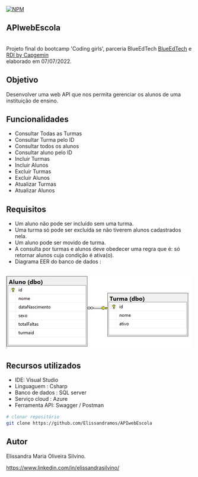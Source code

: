 [![NPM](https://img.shields.io/npm/l/react)](https://github.com/Elissandramos/APIwebEscola/blob/main/LICENSE) 
## APIwebEscola
<br/>Projeto final do bootcamp 'Coding girls', parceria BlueEdTech  [BlueEdTech](https://blueedtech.com.br/) e [RDI by Capgemin](https://www.rdisoftware.com/)  
elaborado em 07/07/2022.

## Objetivo
Desenvolver uma web API que nos permita gerenciar os alunos de uma instituição de ensino.

## Funcionalidades
- Consultar Todas as Turmas
- Consultar Turma pelo ID
- Consultar todos os alunos
- Consultar aluno pelo ID
- Incluir Turmas
- Incluir Alunos
- Excluir Turmas
- Excluir Alunos
- Atualizar Turmas
- Atualizar Alunos

## Requisitos
- Um aluno não pode ser incluído sem uma turma.
- Uma turma só pode ser excluída se não tiverem alunos cadastrados nela.
- Um aluno pode ser movido de turma.
- A consulta por turmas e alunos deve obedecer uma regra que é: só retornar alunos cuja condição é ativa(o).
- Diagrama EER do banco de dados :

<br/> ![Diagrama](https://github.com/Elissandramos/APIwebEscola/blob/main/diagramaEER.png)


## Recursos utilizados


- IDE:              Visual Studio
- Linguaguem :      Csharp
- Banco de dados :  SQL server
- Serviço cloud :   Azure
- Ferramenta API:   Swagger / Postman

```bash
# clonar repositório
git clone https://github.com/Elissandramos/APIwebEscola
```

## Autor
Elissandra Maria Oliveira Silvino.

https://www.linkedin.com/in/elissandrasilvino/


